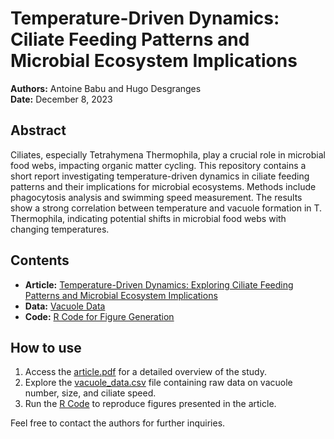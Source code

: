 # Temperature-Driven Dynamics: Ciliate Feeding Patterns and Microbial Ecosystem Implications

**Authors:** Antoine Babu and Hugo Desgranges  
**Date:** December 8, 2023

## Abstract
Ciliates, especially Tetrahymena Thermophila, play a crucial role in microbial food webs, impacting organic matter cycling. This repository contains a short report investigating temperature-driven dynamics in ciliate feeding patterns and their implications for microbial ecosystems. Methods include phagocytosis analysis and swimming speed measurement. The results show a strong correlation between temperature and vacuole formation in T. Thermophila, indicating potential shifts in microbial food webs with changing temperatures.

## Contents
- **Article:** [Temperature-Driven Dynamics: Exploring Ciliate Feeding Patterns and Microbial Ecosystem Implications](article.pdf)
- **Data:** [Vacuole Data](vacuole_data.csv)
- **Code:** [R Code for Figure Generation](code/R_code.R)

## How to use
1. Access the [article.pdf](article.pdf) for a detailed overview of the study.
2. Explore the [vacuole_data.csv](vacuole_data.csv) file containing raw data on vacuole number, size, and ciliate speed.
3. Run the [R Code](code/R_code.R) to reproduce figures presented in the article.

Feel free to contact the authors for further inquiries.
